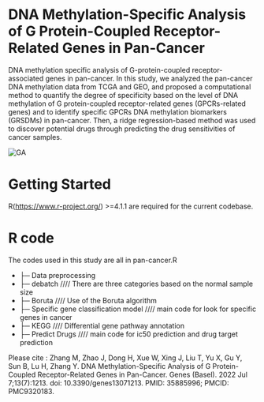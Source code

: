 # DNA Methylation-Specific Analysis of G Protein-Coupled Receptor-Related Genes in Pan-Cancer
DNA methylation specific analysis of G-protein-coupled receptor-associated genes in pan-cancer. In this study, we analyzed the pan-cancer DNA methylation data from TCGA and GEO, and proposed a computational method to quantify the degree of specificity based on the level of DNA methylation of G protein-coupled receptor-related genes (GPCRs-related genes) and to identify specific GPCRs DNA methylation biomarkers (GRSDMs) in pan-cancer. Then, a ridge regression-based method was used to discover potential drugs through predicting the drug sensitivities of cancer samples.

![GA](https://user-images.githubusercontent.com/97509376/190980691-626ac5f7-4eef-4c47-8e28-47644f7ec8b6.png)



# Getting Started
R(https://www.r-project.org/) >=4.1.1 are required for the current codebase.
# R code
The codes used in this study are all in pan-cancer.R
+ ├─ Data preprocessing         
+ ├─ debatch		        //// There are three categories based on the normal sample size
+ ├─ Boruta				      //// Use of the Boruta algorithm
+ ├─ Specific gene classification model		   //// main code for look for specific genes in cancer
+ ├─ KEGG                    //// Differential gene pathway annotation
+ ├─ Predict Drugs                //// main code for ic50 prediction and drug target prediction

Please cite : Zhang M, Zhao J, Dong H, Xue W, Xing J, Liu T, Yu X, Gu Y, Sun B, Lu H, Zhang Y. DNA Methylation-Specific Analysis of G Protein-Coupled Receptor-Related Genes in Pan-Cancer. Genes (Basel). 2022 Jul 7;13(7):1213. doi: 10.3390/genes13071213. PMID: 35885996; PMCID: PMC9320183.
